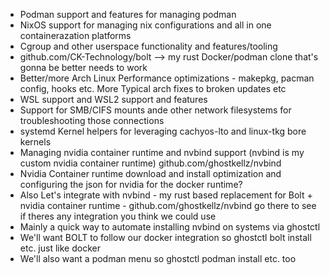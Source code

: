 - Podman support and features for managing podman 
- NixOS support for managing nix configurations and all in one containerazation platforms
- Cgroup and other userspace functionality and features/tooling 
- github.com/CK-Technology/bolt --> my rust Docker/podman clone that's gonna be better needs to work 
- Better/more Arch Linux Performance optimizations - makepkg, pacman config, hooks etc. More Typical arch fixes to broken updates etc
- WSL support and WSL2 support and features
- Support for SMB/CIFS mounts ande other network filesystems for troubleshooting those connections
- systemd Kernel helpers for leveraging cachyos-lto and linux-tkg bore kernels 
- Managing nvidia container runtime and nvbind support (nvbind is my custom nvidia container runtime) github.com/ghostkellz/nvbind 
- Nvidia Container runtime download and install optimization and configuring the json for nvidia for the docker runtime? 
- Also Let's integrate with nvbind - my rust based replacement for Bolt + nvidia container runtime - github.com/ghostkellz/nvbind go there to see if theres any integration you think we could use
- Mainly a quick way to automate installing nvbind on systems via ghostctl
- We'll want BOLT to follow our docker integration so ghostctl bolt install etc. just like docker
- We'll also want a podman menu so ghostctl podman install etc. too 

